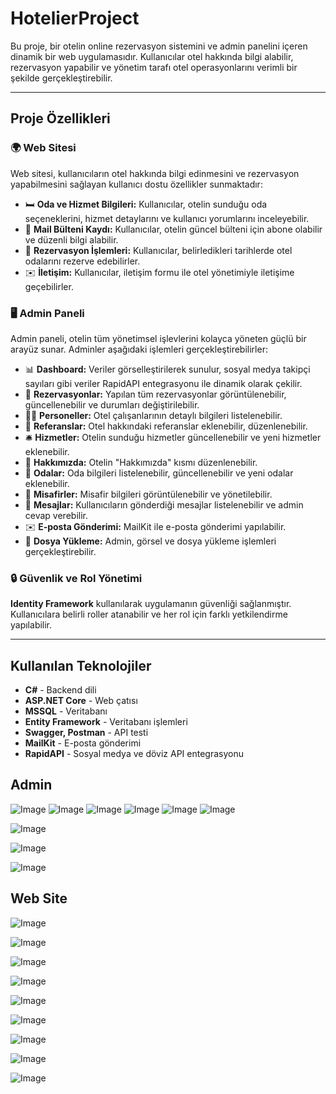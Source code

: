 # HotelierProject
Bu proje, bir otelin online rezervasyon sistemini ve admin panelini içeren dinamik bir web uygulamasıdır. Kullanıcılar otel hakkında bilgi alabilir, rezervasyon yapabilir ve yönetim tarafı otel operasyonlarını verimli bir şekilde gerçekleştirebilir.

---

## Proje Özellikleri

### 🌍 Web Sitesi

Web sitesi, kullanıcıların otel hakkında bilgi edinmesini ve rezervasyon yapabilmesini sağlayan kullanıcı dostu özellikler sunmaktadır:

- 🛏️ **Oda ve Hizmet Bilgileri:** Kullanıcılar, otelin sunduğu oda seçeneklerini, hizmet detaylarını ve kullanıcı yorumlarını inceleyebilir.
- 📧 **Mail Bülteni Kaydı:** Kullanıcılar, otelin güncel bülteni için abone olabilir ve düzenli bilgi alabilir.
- 📅 **Rezervasyon İşlemleri:** Kullanıcılar, belirledikleri tarihlerde otel odalarını rezerve edebilirler.
- ✉️ **İletişim:** Kullanıcılar, iletişim formu ile otel yönetimiyle iletişime geçebilirler.

### 🖥️ Admin Paneli

Admin paneli, otelin tüm yönetimsel işlevlerini kolayca yöneten güçlü bir arayüz sunar. Adminler aşağıdaki işlemleri gerçekleştirebilirler:

- 📊 **Dashboard:** Veriler görselleştirilerek sunulur, sosyal medya takipçi sayıları gibi veriler RapidAPI entegrasyonu ile dinamik olarak çekilir.
- 📅 **Rezervasyonlar:** Yapılan tüm rezervasyonlar görüntülenebilir, güncellenebilir ve durumları değiştirilebilir.
- 👨‍💼 **Personeller:** Otel çalışanlarının detaylı bilgileri listelenebilir.
- 📝 **Referanslar:** Otel hakkındaki referanslar eklenebilir, düzenlenebilir.
- 🛎️ **Hizmetler:** Otelin sunduğu hizmetler güncellenebilir ve yeni hizmetler eklenebilir.
- 🏨 **Hakkımızda:** Otelin "Hakkımızda" kısmı düzenlenebilir.
- 🛌 **Odalar:** Oda bilgileri listelenebilir, güncellenebilir ve yeni odalar eklenebilir.
- 👥 **Misafirler:** Misafir bilgileri görüntülenebilir ve yönetilebilir.
- 📩 **Mesajlar:** Kullanıcıların gönderdiği mesajlar listelenebilir ve admin cevap verebilir.
- ✉️ **E-posta Gönderimi:** MailKit ile e-posta gönderimi yapılabilir.
- 📂 **Dosya Yükleme:** Admin, görsel ve dosya yükleme işlemleri gerçekleştirebilir.

### 🔒 Güvenlik ve Rol Yönetimi

**Identity Framework** kullanılarak uygulamanın güvenliği sağlanmıştır. Kullanıcılara belirli roller atanabilir ve her rol için farklı yetkilendirme yapılabilir.

---

## Kullanılan Teknolojiler

- **C#** - Backend dili
- **ASP.NET Core** - Web çatısı
- **MSSQL** - Veritabanı
- **Entity Framework** - Veritabanı işlemleri
- **Swagger, Postman** - API testi
- **MailKit** - E-posta gönderimi
- **RapidAPI** - Sosyal medya ve döviz API entegrasyonu

  
## Admin

![Image](https://github.com/user-attachments/assets/e41a0ba4-7218-4967-9f33-a9bd5355041d)
![Image](https://github.com/user-attachments/assets/554ede68-c16f-42df-9077-d649c30d7919)
![Image](https://github.com/user-attachments/assets/e9f008b7-0bf3-439e-934c-e2fda4abc6d0)
![Image](https://github.com/user-attachments/assets/341c8492-30af-4120-ac84-9ae6a8cd0db1)
![Image](https://github.com/user-attachments/assets/0769ebf6-fc6a-4aa6-9b87-0cd3d673a47b)
![Image](https://github.com/user-attachments/assets/0cc8ceb6-3991-4f49-897f-681f78336ef1)

![Image](https://github.com/user-attachments/assets/14be73af-7f23-4535-967f-14fa86a14110)

![Image](https://github.com/user-attachments/assets/15029a0e-bd7d-44ff-9c63-327698fb5f17)

![Image](https://github.com/user-attachments/assets/59fd9abb-14d6-4be4-b404-fb434e79a502)



## Web Site

![Image](https://github.com/user-attachments/assets/5638bb6f-17dd-419e-abb1-b86fabd0918a)

![Image](https://github.com/user-attachments/assets/c9dedfe9-75e3-463d-8056-882c8e742cb7)

![Image](https://github.com/user-attachments/assets/d50a54f0-5003-40c0-8d00-95d4166321ec)

![Image](https://github.com/user-attachments/assets/56f8ef95-1ab9-4329-ae2d-e73c8ed3fdbe)

![Image](https://github.com/user-attachments/assets/e5f3f15e-d2d8-48d9-9c0f-efc8daf99578)

![Image](https://github.com/user-attachments/assets/a6c1fbf5-e34f-4a2d-b243-e772b93dd84f)

![Image](https://github.com/user-attachments/assets/3df4f1d7-8dc4-4b61-8826-803665ebf7a2)

![Image](https://github.com/user-attachments/assets/1f84466d-eb32-4fed-8632-04f6f4f5c765)

![Image](https://github.com/user-attachments/assets/ccfe3d2b-ebd9-42d6-a649-c882709e795b)
